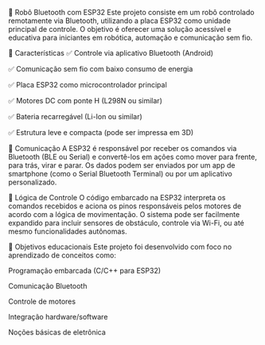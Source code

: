 🤖 Robô Bluetooth com ESP32
Este projeto consiste em um robô controlado remotamente via Bluetooth, utilizando a placa ESP32 como unidade principal de controle. O objetivo é oferecer uma solução acessível e educativa para iniciantes em robótica, automação e comunicação sem fio.

🔧 Características
✅ Controle via aplicativo Bluetooth (Android)

✅ Comunicação sem fio com baixo consumo de energia

✅ Placa ESP32 como microcontrolador principal

✅ Motores DC com ponte H (L298N ou similar)

✅ Bateria recarregável (Li-Ion ou similar)

✅ Estrutura leve e compacta (pode ser impressa em 3D)

📡 Comunicação
A ESP32 é responsável por receber os comandos via Bluetooth (BLE ou Serial) e convertê-los em ações como mover para frente, para trás, virar e parar. Os dados podem ser enviados por um app de smartphone (como o Serial Bluetooth Terminal) ou por um aplicativo personalizado.

🧠 Lógica de Controle
O código embarcado na ESP32 interpreta os comandos recebidos e aciona os pinos responsáveis pelos motores de acordo com a lógica de movimentação. O sistema pode ser facilmente expandido para incluir sensores de obstáculo, controle via Wi-Fi, ou até mesmo funcionalidades autônomas.

🚀 Objetivos educacionais
Este projeto foi desenvolvido com foco no aprendizado de conceitos como:

Programação embarcada (C/C++ para ESP32)

Comunicação Bluetooth

Controle de motores

Integração hardware/software

Noções básicas de eletrônica
